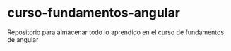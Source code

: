 # curso-fundamentos-angular
Repositorio para almacenar todo lo aprendido en el curso de fundamentos de angular
